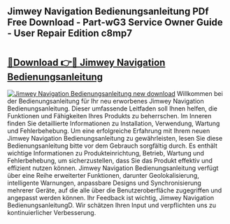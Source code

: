 ## Jimwey Navigation Bedienungsanleitung PDf Free Download - Part-wG3 Service Owner Guide - User Repair Edition c8mp7

# <h2><a href="http://df3dycg.blite.top/?on=Jimwey+Navigation+Bedienungsanleitung">🔗Download 👉🔴 Jimwey Navigation Bedienungsanleitung</a></h2>

[![Jimwey Navigation Bedienungsanleitung new download](https://i.imgur.com/lujVjoI.png)](http://df3dycg.blite.top/?on=Jimwey+Navigation+Bedienungsanleitung)
Willkommen bei der Bedienungsanleitung für Ihr neu erworbenes Jimwey Navigation Bedienungsanleitung. Dieser umfassende Leitfaden soll Ihnen helfen, die Funktionen und Fähigkeiten Ihres Produkts zu beherrschen. Im Inneren finden Sie detaillierte Informationen zu Installation, Verwendung, Wartung und Fehlerbehebung. Um eine erfolgreiche Erfahrung mit Ihrem neuen Jimwey Navigation Bedienungsanleitung zu gewährleisten, lesen Sie diese Bedienungsanleitung bitte vor dem Gebrauch sorgfältig durch. Es enthält wichtige Informationen zu Produkteinrichtung, Betrieb, Wartung und Fehlerbehebung, um sicherzustellen, dass Sie das Produkt effektiv und effizient nutzen können. Jimwey Navigation Bedienungsanleitung verfügt über eine Reihe erweiterter Funktionen, darunter Geolokalisierung, intelligente Warnungen, anpassbare Designs und Synchronisierung mehrerer Geräte, auf die alle über die Benutzeroberfläche zugegriffen und angepasst werden können. Ihr Feedback ist wichtig, Jimwey Navigation BedienungsanleitungD. Wir schätzen Ihren Input und verpflichten uns zu kontinuierlicher Verbesserung.
